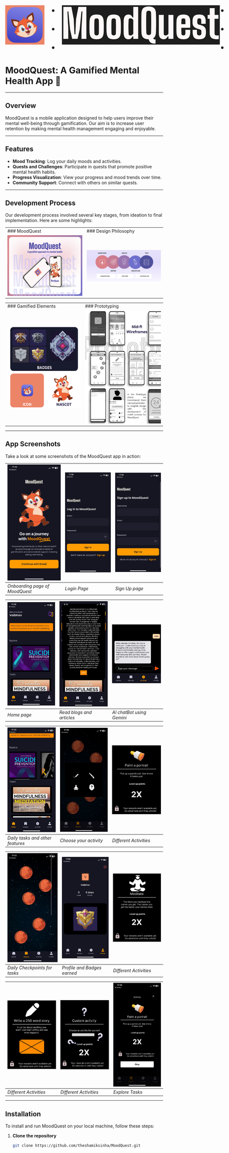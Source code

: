 
<div style="display: flex; align-items: center;">
  <img src="./pics/logo.jpeg" alt="StickHero Logo" height="125" style="margin-right: 20px;">
  <span style="font-size: 48px; font-weight: bold;">.   .   .</span>
  <img src="./pics/title.jpeg" alt="Title Logo" height="125" style="margin-left: 20px;">
  <span style="font-size: 48px; font-weight: bold;">.   .   .</span>
</div>

# MoodQuest: A Gamified Mental Health App 🦊

---

## Overview
MoodQuest is a mobile application designed to help users improve their mental well-being through gamification. Our aim is to increase user retention by making mental health management engaging and enjoyable.

---

## Features
- **Mood Tracking**: Log your daily moods and activities.
- **Quests and Challenges**: Participate in quests that promote positive mental health habits.
- **Progress Visualization**: View your progress and mood trends over time.
- **Community Support**: Connect with others on similar quests.

---

## Development Process
Our development process involved several key stages, from ideation to final implementation. Here are some highlights:

| | |
| --- | --- |
| ### MoodQuest | ### Design Philosophy |
| <img src="./pics/1.png" alt="Ideation" width="400"> | <img src="./pics/2.png" alt="Design" width="400"> |

| | |
| --- | --- |
| ### Gamified Elements | ### Prototyping |
| <img src="./pics/34.png" alt="Development" width="400"> | <img src="./pics/5.png" alt="Testing" width="400"> |

---

## App Screenshots
Take a look at some screenshots of the MoodQuest app in action:

| <img src="./pics/21.jpeg" alt="App Screenshot 1" width="200"> | <img src="./pics/30.jpeg" alt="App Screenshot 2" width="200"> | <img src="./pics/29.jpeg" alt="App Screenshot 3" width="200"> |
| --- | --- | --- |
| *Onboarding page of MoodQuest* | *Login Page* | *Sign Up page* |

| <img src="./pics/28.jpeg" alt="App Screenshot 4" width="200"> | <img src="./pics/10.jpeg" alt="App Screenshot 11" width="200"> | <img src="./pics/20.jpeg" alt="App Screenshot 10" width="200"> |
| --- | --- | --- |
| *Home page* | *Read blogs and articles* | *AI chatBot using Gemini* |

| <img src="./pics/27.jpeg" alt="App Screenshot 5" width="200"> | <img src="./pics/25.jpeg" alt="App Screenshot 7" width="200"> | <img src="./pics/11.jpeg" alt="App Screenshot 13" width="200"> |
| --- | --- | --- |
| *Daily tasks and other features* | *Choose your activity* | *Different Activities* |

| <img src="./pics/26.jpeg" alt="App Screenshot 6" width="200"> | <img src="./pics/24.jpeg" alt="App Screenshot 8" width="200"> | <img src="./pics/12.jpeg" alt="App Screenshot 14" width="200"> |
| --- | --- | --- |
| *Daily Checkpoints for tasks* | *Profile and Badges earned* | *Different Activities* |

| <img src="./pics/13.jpeg" alt="App Screenshot 15" width="200"> | <img src="./pics/14.jpeg" alt="App Screenshot 16" width="200"> | <img src="./pics/22.jpeg" alt="App Screenshot 9" width="200"> |
| --- | --- | --- |
| *Different Activities* | *Different Activities* | *Explore Tasks* |

---

## Installation
To install and run MoodQuest on your local machine, follow these steps:

1. **Clone the repository**
   ```bash
   git clone https://github.com/theshamiksinha/MoodQuest.git
